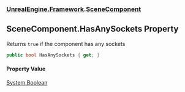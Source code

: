 ### [UnrealEngine.Framework](./UnrealEngine-Framework.md 'UnrealEngine.Framework').[SceneComponent](./SceneComponent.md 'UnrealEngine.Framework.SceneComponent')
## SceneComponent.HasAnySockets Property
Returns `true` if the component has any sockets  
```csharp
public bool HasAnySockets { get; }
```
#### Property Value
[System.Boolean](https://docs.microsoft.com/en-us/dotnet/api/System.Boolean 'System.Boolean')  
